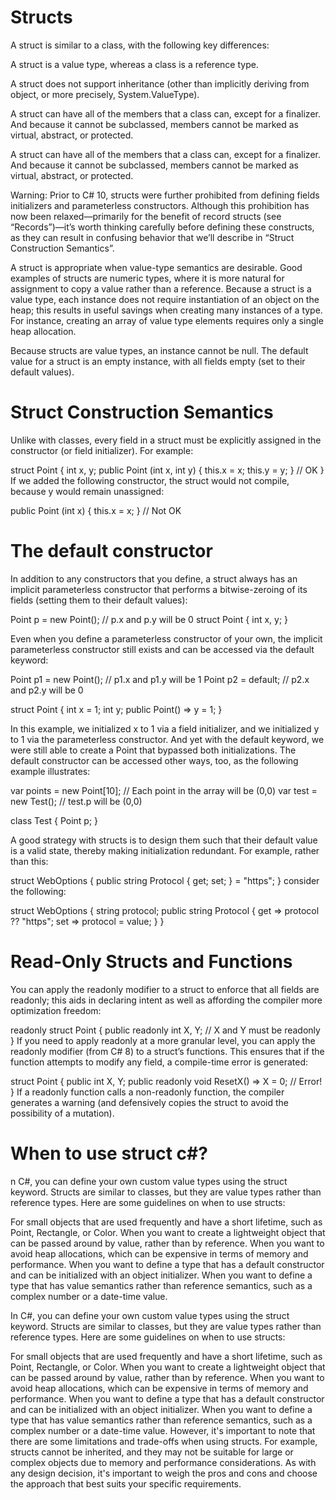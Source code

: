 # Structs
A struct is similar to a class, with the following key differences:

A struct is a value type, whereas a class is a reference type.

A struct does not support inheritance (other than implicitly deriving from object, or more precisely, System.ValueType).

A struct can have all of the members that a class can, except for a finalizer. And because it cannot be subclassed, members cannot be marked as virtual, abstract, or protected.

A struct can have all of the members that a class can, except for a finalizer. And because it cannot be subclassed, members cannot be marked as virtual, abstract, or protected.

Warning:
Prior to C# 10, structs were further prohibited from defining fields initializers and parameterless constructors. Although this prohibition has now been relaxed—primarily for the benefit of record structs (see “Records”)—it’s worth thinking carefully before defining these constructs, as they can result in confusing behavior that we’ll describe in “Struct Construction Semantics”.

A struct is appropriate when value-type semantics are desirable. Good examples of structs are numeric types, where it is more natural for assignment to copy a value rather than a reference. Because a struct is a value type, each instance does not require instantiation of an object on the heap; this results in useful savings when creating many instances of a type. For instance, creating an array of value type elements requires only a single heap allocation.

Because structs are value types, an instance cannot be null. The default value for a struct is an empty instance, with all fields empty (set to their default values).

# Struct Construction Semantics
Unlike with classes, every field in a struct must be explicitly assigned in the constructor (or field initializer). For example:

struct Point
{
  int x, y;
  public Point (int x, int y) { this.x = x; this.y = y; }  // OK
}
If we added the following constructor, the struct would not compile, because y would remain unassigned:

  public Point (int x)        { this.x = x; }  // Not OK

# The default constructor
In addition to any constructors that you define, a struct always has an implicit parameterless constructor that performs a bitwise-zeroing of its fields (setting them to their default values):

Point p = new Point();        // p.x and p.y will be 0
struct Point { int x, y; }

Even when you define a parameterless constructor of your own, the implicit parameterless constructor still exists and can be accessed via the default keyword:

Point p1 = new Point();       // p1.x and p1.y will be 1
Point p2 = default;           // p2.x and p2.y will be 0

struct Point
{
  int x = 1;
  int y;
  public Point() => y = 1;
}

In this example, we initialized x to 1 via a field initializer, and we initialized y to 1 via the parameterless constructor. And yet with the default keyword, we were still able to create a Point that bypassed both initializations. The default constructor can be accessed other ways, too, as the following example illustrates:

var points = new Point[10];   // Each point in the array will be (0,0)
var test = new Test();        // test.p will be (0,0)

class Test { Point p; }

A good strategy with structs is to design them such that their default value is a valid state, thereby making initialization redundant. For example, rather than this:

struct WebOptions { public string Protocol { get; set; } = "https"; }
consider the following:

struct WebOptions
{
  string protocol;
  public string Protocol { get => protocol ?? "https";
                           set => protocol = value;    }
}
# Read-Only Structs and Functions
You can apply the readonly modifier to a struct to enforce that all fields are readonly; this aids in declaring intent as well as affording the compiler more optimization freedom:

readonly struct Point
{
  public readonly int X, Y;   // X and Y must be readonly
}
If you need to apply readonly at a more granular level, you can apply the readonly modifier (from C# 8) to a struct’s functions. This ensures that if the function attempts to modify any field, a compile-time error is generated:

struct Point
{
  public int X, Y;
  public readonly void ResetX() => X = 0;  // Error!
} 
If a readonly function calls a non-readonly function, the compiler generates a warning (and defensively copies the struct to avoid the possibility of a mutation).

# When to use struct c#?

n C#, you can define your own custom value types using the struct keyword. Structs are similar to classes, but they are value types rather than reference types. Here are some guidelines on when to use structs:

For small objects that are used frequently and have a short lifetime, such as Point, Rectangle, or Color.
When you want to create a lightweight object that can be passed around by value, rather than by reference.
When you want to avoid heap allocations, which can be expensive in terms of memory and performance.
When you want to define a type that has a default constructor and can be initialized with an object initializer.
When you want to define a type that has value semantics rather than reference semantics, such as a complex number or a date-time value.

In C#, you can define your own custom value types using the struct keyword. Structs are similar to classes, but they are value types rather than reference types. Here are some guidelines on when to use structs:

For small objects that are used frequently and have a short lifetime, such as Point, Rectangle, or Color.
When you want to create a lightweight object that can be passed around by value, rather than by reference.
When you want to avoid heap allocations, which can be expensive in terms of memory and performance.
When you want to define a type that has a default constructor and can be initialized with an object initializer.
When you want to define a type that has value semantics rather than reference semantics, such as a complex number or a date-time value.
However, it's important to note that there are some limitations and trade-offs when using structs. For example, structs cannot be inherited, and they may not be suitable for large or complex objects due to memory and performance considerations. As with any design decision, it's important to weigh the pros and cons and choose the approach that best suits your specific requirements.